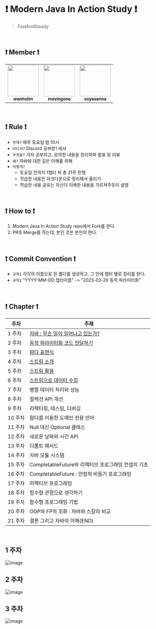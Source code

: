 # ❗️ Modern Java In Action Study ❗️
> FastAndSteady  

<br/>
  
## ❗️ Member ❗️

<table>
  <tr>
    <td align="center"><a href="https://github.com/wonholim"><img src="https://github.com/wonholim.png" width="100px;" alt=""/><br /><sub><b>wonholim</b></sub></a><br /></td>
    <td align="center"><a href="https://github.com/movingone"><img src="https://github.com/movingone.png" width="100px;" alt=""/><br /><sub><b>movingone</b></sub></a><br /></td>
    <td align="center"><a href="https://github.com/soyesenna"><img src="https://github.com/soyesenna.png" width="100px;" alt=""/><br /><sub><b>soyesenna</b></sub></a><br /></td>
  </tr>
</table>

<br/> 

## ❗️ Rule ❗️
- `언제?` 매주 토요일 밤 10시
- `어디서?` Discord 공부방1 에서
- `무엇을?` 각자 공부하고, 요약한 내용을 정리하며 발표 및 리뷰
- `왜?` 자바에 대한 깊은 이해를 위해   
- `어떻게?` 
  - 토요일 전까지 1챕터 씩 총 21주 진행
  - 학습한 내용은 마크다운으로 정리해서 올리기
  - 학습한 내용 공유는 자신이 이해한 내용을 가르쳐주듯이 설명
  
<br/>

## ❗️ How to ❗️

1. Modern Java In Action Study repo에서 Fork를 한다.
2. PR후 Merge를 하는데, 본인 것은 본인이 한다.

<br/>

## ❗️ Commit Convention ❗️
- `규칙1` 각각의 이름으로 된 폴더를 생성하고, 그 안에 챕터 별로 정리를 한다.
- `규칙2` "YYYY-MM-DD 챕터이름" -> "2023-03-26 동작 파라미터화"


<br/>

## ❗️ Chapter ❗️ 

| 주차    | 주제                              |
| ------ | -------------------------------- |
| 1 주차  | [자바 : 무슨 일이 일어나고 있는가?](https://github.com/JAVA-STUDY-FAST-AND-STEADY/ModernJavaInAction/blob/main/%EC%9E%84%EC%9B%90%ED%98%B8/1%EC%9E%A5%20%EC%9E%90%EB%B0%94%20%3A%20%EB%AC%B4%EC%8A%A8%EC%9D%BC%EC%9D%B4%20%EC%9D%BC%EC%96%B4%EB%82%98%EA%B3%A0%20%EC%9E%88%EB%8A%94%EA%B0%80%3F.md)      |
| 2 주차  | [동작 파라미터화 코드 전달하기](https://github.com/JAVA-STUDY-FAST-AND-STEADY/ModernJavaInAction/blob/main/%EC%9E%84%EC%9B%90%ED%98%B8/2%EC%9E%A5%20%EB%8F%99%EC%9E%91%20%ED%8C%8C%EB%9D%BC%EB%AF%B8%ED%84%B0%ED%99%94%20%EC%BD%94%EB%93%9C%20%EC%A0%84%EB%8B%AC%ED%95%98%EA%B8%B0.md)           |
| 3 주차  | [람다 표현식](https://github.com/JAVA-STUDY-FAST-AND-STEADY/ModernJavaInAction/blob/main/%EC%9E%84%EC%9B%90%ED%98%B8/3%EC%9E%A5%20%EB%9E%8C%EB%8B%A4%20%ED%91%9C%ED%98%84%EC%8B%9D.md)                         |
| 4 주차  | [스트림 소개](https://github.com/JAVA-STUDY-FAST-AND-STEADY/ModernJavaInAction/blob/main/%EC%9E%84%EC%9B%90%ED%98%B8/4%EC%9E%A5%20%EC%8A%A4%ED%8A%B8%EB%A6%BC%20%EC%86%8C%EA%B0%9C.md)                         |
| 5 주차  | [스트림 활용](https://github.com/JAVA-STUDY-FAST-AND-STEADY/ModernJavaInAction/blob/main/%EC%9E%84%EC%9B%90%ED%98%B8/5%EC%9E%A5%20%EC%8A%A4%ED%8A%B8%EB%A6%BC%20%ED%99%9C%EC%9A%A9.md)                         |
| 6 주차  | [스트림으로 데이터 수집](https://github.com/JAVA-STUDY-FAST-AND-STEADY/ModernJavaInAction/blob/main/wonho/6%EC%9E%A5%20%EC%8A%A4%ED%8A%B8%EB%A6%BC%EC%9C%BC%EB%A1%9C%20%EB%8D%B0%EC%9D%B4%ED%84%B0%20%EC%88%98%EC%A7%91.md)                 |
| 7 주차  | 병렬 데이터 처리와 성능                |
| 8 주차  | 컬렉션 API 개선                     |
| 9 주차  | 리팩터링, 테스팅, 디버깅               |
| 10 주차 | 람다를 이용한 도메인 전용 언어           |
| 11 주차 | Null 대신 Optional 클래스           |
| 12 주차 | 새로운 날짜와 시간 API                |
| 13 주차 | 디폴트 메서드                        |
| 14 주차 | 자바 모듈 시스템                     |
| 15 주차 | CompletableFuture와 리액티브 프로그래밍 컨셉의 기초 |
| 16 주차 | CompletableFuture : 안정적 비동기 프로그래밍 |
| 17 주차 | 리액티브 프로그래밍                    |
| 18 주차 | 함수형 관점으로 생각하기                |
| 19 주차 | 함수형 프로그래밍 기법                  |
| 20 주차 | OOP와 FP의 조화 : 자바와 스칼라 비교     |
| 21 주차 | 결론 그리고 자바의 이해(END)            |

<br/>   

## **1 주차**
![image](https://user-images.githubusercontent.com/56383948/230730208-958c8a0a-7ac7-4ec2-b69e-ffdd31ae6fc1.png)
## **2 주차**
![image](https://user-images.githubusercontent.com/56383948/232230634-ccddcdb9-2d5b-4fc9-b890-fcdc2333824a.png)
## **3 주차**
![image](https://user-images.githubusercontent.com/56383948/233795513-e147b33a-4124-4325-ab80-fecd79e4c029.png)


